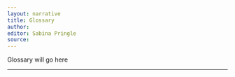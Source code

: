 ```yaml
---
layout: narrative
title: Glossary
author:
editor: Sabina Pringle
source:
---
```


Glossary will go here

---
